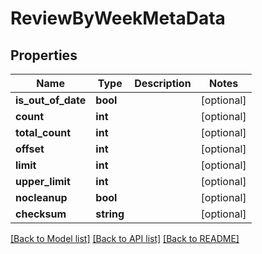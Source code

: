 # ReviewByWeekMetaData

## Properties

 Name               | Type       | Description | Notes      
--------------------|------------|-------------|------------
 **is_out_of_date** | **bool**   |             | [optional] 
 **count**          | **int**    |             | [optional] 
 **total_count**    | **int**    |             | [optional] 
 **offset**         | **int**    |             | [optional] 
 **limit**          | **int**    |             | [optional] 
 **upper_limit**    | **int**    |             | [optional] 
 **nocleanup**      | **bool**   |             | [optional] 
 **checksum**       | **string** |             | [optional] 

[[Back to Model list]](../../README.md#documentation-for-models) [[Back to API list]](../../README.md#documentation-for-api-endpoints) [[Back to README]](../../README.md)


